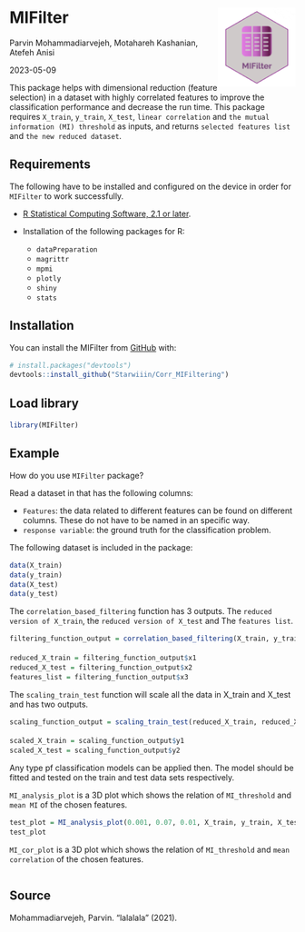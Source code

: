 # MIFilter <img src="man/figures/logo.png" align="right" height="139" />

<!-- # MIFilter -->

Parvin Mohammadiarvejeh, Motahareh Kashanian, Atefeh Anisi

2023-05-09

<!-- [![R-CMD-check](https://github.com/Starwiiin/Corr_MIFiltering/actions/workflows/R-CMD-check.yaml/badge.svg)](https://github.com/Starwiiin/Corr_MIFiltering/actions/workflows/R-CMD-check.yaml) -->
<!-- [![Coverage status](https://codecov.io/gh/Starwiiin/Corr_MIFiltering/branch/main/graph/badge.svg)](https://codecov.io/github/Starwiiin/Corr_MIFiltering?branch=main) -->



This package helps with dimensional reduction (feature selection) in a dataset with highly correlated features to improve the classification performance and decrease the run time. This package requires `X_train`, `y_train`, `X_test`, `linear correlation` and `the mutual information (MI) threshold` as inputs, and returns `selected features list` and `the new reduced dataset`.


## Requirements

The following have to be installed and configured on the device in order
for `MIFilter` to work successfully.


- [R Statistical Computing Software, 2.1 or
  later](https://www.r-project.org/).

- Installation of the following packages for R:

  - `dataPreparation`
  - `magrittr`
  - `mpmi`
  - `plotly`
  - `shiny`
  - `stats`

## Installation

You can install the MIFilter from
[GitHub](https://github.com/) with:

``` r
# install.packages("devtools")
devtools::install_github("Starwiiin/Corr_MIFiltering")
```


## Load library

``` r
library(MIFilter)
```

## Example

How do you use `MIFilter` package?

Read a dataset in that has the following columns:

-   `Features`: the data related to different features can be found on different columns.         These do not have to be named in an specific way.
-   `response variable`: the ground truth for the classification problem.

The following dataset is included in the package:

``` r
data(X_train)
data(y_train)
data(X_test)
data(y_test)
```

The `correlation_based_filtering` function has 3 outputs. The `reduced version of X_train`, the `reduced version of X_test` and The `features list`.

``` r
filtering_function_output = correlation_based_filtering(X_train, y_train, MI_threshold = 0.01, cor_threshold = 0.95, X_test)

reduced_X_train = filtering_function_output$x1
reduced_X_test = filtering_function_output$x2
features_list = filtering_function_output$x3

```

The `scaling_train_test` function will scale all the data in X_train and X_test and has two outputs.

```r
scaling_function_output = scaling_train_test(reduced_X_train, reduced_X_test)

scaled_X_train = scaling_function_output$y1
scaled_X_test = scaling_function_output$y2

```

Any type pf classification models can be applied then. The model should be fitted and tested on the train and test data sets respectively. 

`MI_analysis_plot` is a 3D plot which shows the relation of `MI_threshold` and `mean MI` of the chosen features.

```r
test_plot = MI_analysis_plot(0.001, 0.07, 0.01, X_train, y_train, X_test, 0.95)
test_plot

```

`MI_cor_plot` is a 3D plot which shows the relation of `MI_threshold` and `mean correlation` of the chosen features.

```r

```

## Source

Mohammadiarvejeh, Parvin. “lalalala” (2021).